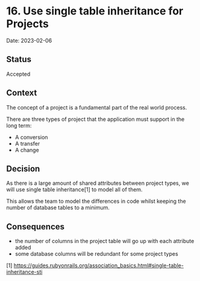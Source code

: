 # 16. Use single table inheritance for Projects

Date: 2023-02-06

## Status

Accepted

## Context

The concept of a project is a fundamental part of the real world process.

There are three types of project that the application must support in the long
term:

- A conversion
- A transfer
- A change

## Decision

As there is a large amount of shared attributes between project types, we will
use single table inheritance[1] to model all of them.

This allows the team to model the differences in code whilst keeping the number
of database tables to a minimum.

## Consequences

- the number of columns in the project table will go up with each attribute
  added
- some database columns will be redundant for some project types

[1]
https://guides.rubyonrails.org/association_basics.html#single-table-inheritance-sti
